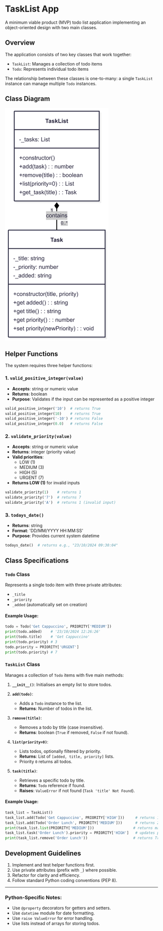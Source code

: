 # TaskList App

A minimum viable product (MVP) todo list application implementing an object-oriented design with two main classes.

## Overview

The application consists of two key classes that work together:

- `TaskList`: Manages a collection of todo items
- `Todo`: Represents individual todo items

The relationship between these classes is one-to-many: a single `TaskList` instance can manage multiple `Todo` instances.

## Class Diagram

![Todo_TaskList](./images/class_diagram.png)

## Helper Functions

The system requires three helper functions:

### 1. `valid_positive_integer(value)`
- **Accepts**: string or numeric value
- **Returns**: boolean
- **Purpose**: Validates if the input can be represented as a positive integer

```python
valid_positive_integer('10')  # returns True
valid_positive_integer(10)    # returns True
valid_positive_integer('-10') # returns False
valid_positive_integer(0.0)   # returns False
```

### 2. `validate_priority(value)`
- **Accepts**: string or numeric value
- **Returns**: integer (priority value)
- **Valid priorities**:
  - LOW (1)
  - MEDIUM (3)
  - HIGH (5)
  - URGENT (7)
- **Returns LOW (1)** for invalid inputs

```python
validate_priority(1)    # returns 1
validate_priority('7')  # returns 7
validate_priority('A')  # returns 1 (invalid input)
```

### 3. `todays_date()`
- **Returns**: string
- **Format**: 'DD/MM/YYYY HH:MM:SS'
- **Purpose**: Provides current system datetime

```python
todays_date()  # returns e.g., "23/10/2024 09:30:04"
```

## Class Specifications

### `Todo` Class

Represents a single todo item with three private attributes:
- `_title`
- `_priority`
- `_added` (automatically set on creation)

#### Example Usage:
```python
todo = Todo('Get Cappuccino', PRIORITY['MEDIUM'])
print(todo.added)    # '23/10/2024 12:26:26'
print(todo.title)    # 'Get Cappuccino'
print(todo.priority) # 3
todo.priority = PRIORITY['URGENT']
print(todo.priority) # 7
```

### `TaskList` Class

Manages a collection of `Todo` items with five main methods:

1. **`__init__()`**: Initialises an empty list to store todos.

2. **`add(todo)`**:
   - Adds a `Todo` instance to the list.
   - **Returns**: Number of todos in the list.

3. **`remove(title)`**:
   - Removes a todo by title (case insensitive).
   - **Returns**: boolean (`True` if removed, `False` if not found).

4. **`list(priority=0)`**:
   - Lists todos, optionally filtered by priority.
   - **Returns**: List of `[added, title, priority]` lists.
   - Priority `0` returns all todos.

5. **`task(title)`**:
   - Retrieves a specific todo by title.
   - **Returns**: `Todo` reference if found.
   - **Raises**: `ValueError` if not found (`Task 'title' Not Found`).

#### Example Usage:
```python
task_list = TaskList()
task_list.add(Todo('Get Cappuccino', PRIORITY['HIGH']))     # returns 1
task_list.add(Todo('Order Lunch', PRIORITY['MEDIUM']))      # returns 2
print(task_list.list(PRIORITY['MEDIUM']))                  # returns matching todos
task_list.task('Order Lunch').priority = PRIORITY['HIGH']   # updates priority
print(task_list.remove('Order Lunch'))                     # returns True
```

## Development Guidelines

1. Implement and test helper functions first.
2. Use private attributes (prefix with `_`) where possible.
3. Refactor for clarity and efficiency.
4. Follow standard Python coding conventions (PEP 8).

---

### Python-Specific Notes:
- Use `@property` decorators for getters and setters.
- Use `datetime` module for date formatting.
- Use `raise ValueError` for error handling.
- Use lists instead of arrays for storing todos.